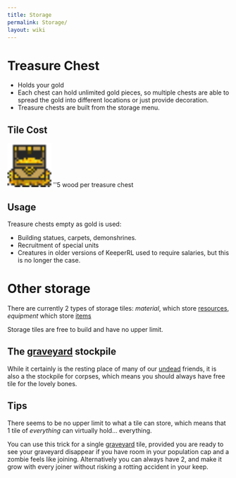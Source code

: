 ```yaml
---
title: Storage
permalink: Storage/
layout: wiki
---
```


Treasure Chest
==============

-   Holds your gold
-   Each chest can hold unlimited gold pieces, so multiple chests are
    able to spread the gold into different locations or just provide
    decoration.
-   Treasure chests are built from the storage menu.

Tile Cost
---------

<img src="treasurydeco.png" title="fig:treasurydeco.png" alt="treasurydeco.png" width="100" />
''5 wood per treasure chest

Usage
-----

Treasure chests empty as gold is used:

-   Building statues, carpets, demonshrines.
-   Recruitment of special units
-   Creatures in older versions of KeeperRL used to require salaries,
    but this is no longer the case.

Other storage
=============

There are currently 2 types of storage tiles: *material*, which store
[resources](/keeperrl_wiki/Resources "wikilink"), *equipment* which store
[items](/keeperrl_wiki/Category%3AItems "wikilink")

Storage tiles are free to build and have no upper limit.

The [graveyard](/keeperrl_wiki/Graveyard "wikilink") stockpile
------------------------------------------------

While it certainly is the resting place of many of our
[undead](/keeperrl_wiki/Undead "wikilink") friends, it is also a the stockpile
for corpses, which means you should always have free tile for the lovely
bones.

Tips
----

There seems to be no upper limit to what a tile can store, which means
that 1 tile of *everything* can virtually hold... everything.

You can use this trick for a single [graveyard](/keeperrl_wiki/Graveyard "wikilink")
tile, provided you are ready to see your graveyard disappear if you have
room in your population cap and a zombie feels like joining.
Alternatively you can always have 2, and make it grow with every joiner
without risking a rotting accident in your keep.
